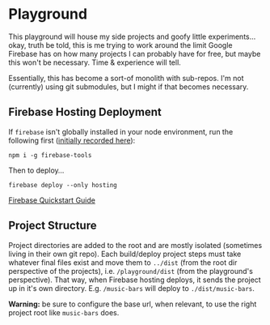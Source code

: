 # Playground

This playground will house my side projects and goofy little experiments… okay, truth be told, this is me trying to work around the limit Google Firebase has on how many projects I can probably have for free, but maybe this won't be necessary. Time & experience will tell.

Essentially, this has become a sort-of monolith with sub-repos. I'm not (currently) using git submodules, but I might if that becomes necessary.

## Firebase Hosting Deployment

If `firebase` isn't globally installed in your node environment, run the following first ([initially recorded here](https://firebase.google.com/docs/cli#windows-npm)):

`npm i -g firebase-tools`

Then to deploy…

`firebase deploy --only hosting`

[Firebase Quickstart Guide](https://firebase.google.com/docs/hosting/quickstart)

## Project Structure

Project directories are added to the root and are mostly isolated (sometimes living in their own git repo). Each build/deploy project steps must take whatever final files exist and move them to `../dist` (from the root dir perspective of the projects), i.e. `/playground/dist` (from the playground's perspective). That way, when Firebase hosting deploys, it sends the project up in it's own directory. E.g. `/music-bars` will deploy to `./dist/music-bars`.

**Warning:** be sure to configure the base url, when relevant, to use the right project root like `music-bars` does.